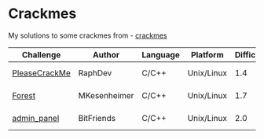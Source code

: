 # Crackmes
My solutions to some crackmes from - [crackmes](https://crackmes.one/)

| Challenge | Author | Language | Platform | Difficulty | Quality | Arch |
| --------- | ------ | -------- | -------- | ---------- | ------- | ---- |
| [PleaseCrackMe](https://github.com/ZeroCooL-555/Crackmes/tree/main/PleaseCrackMe/) | RaphDev | C/C++ | Unix/Linux | 1.4 | 4.5 | x86-64 |
| [Forest](https://github.com/ZeroCooL-555/Crackmes/tree/main/Forest/) | MKesenheimer | C/C++ | Unix/Linux | 1.7 | 4.4 | x86-64 | 
| [admin_panel](https://github.com/ZeroCooL-555/Crackmes/tree/main/admin_panel) | BitFriends | C/C++ | Unix/Linux | 2.0 | 4.0 | x86-64 |
